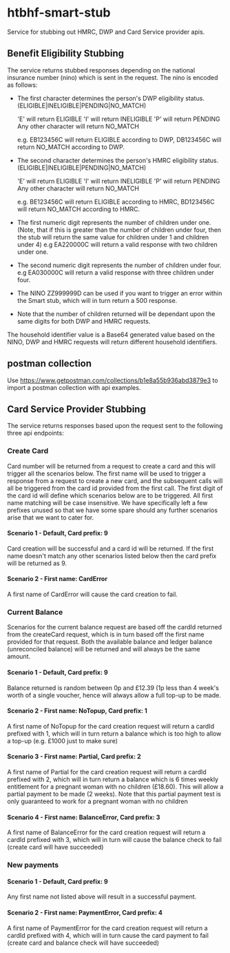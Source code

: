 # htbhf-smart-stub
Service for stubbing out HMRC, DWP and Card Service provider apis.

## Benefit Eligibility Stubbing
The service returns stubbed responses depending on the national insurance number (nino) which is sent in the request.
The nino is encoded as follows:

* The first character determines the person's DWP eligibility status. (ELIGIBLE|INELIGIBLE|PENDING|NO_MATCH)

  'E' will return ELIGIBLE
  'I' will return INELIGIBLE
  'P' will return PENDING
  Any other character will return NO_MATCH

  e.g. EB123456C will return ELIGIBLE according to DWP, 
       DB123456C will return NO_MATCH according to DWP.
       
* The second character determines the person's HMRC eligibility status. (ELIGIBLE|INELIGIBLE|PENDING|NO_MATCH)

  'E' will return ELIGIBLE
  'I' will return INELIGIBLE
  'P' will return PENDING
  Any other character will return NO_MATCH

  e.g. BE123456C will return ELIGIBLE according to HMRC, 
       BD123456C will return NO_MATCH according to HMRC.
    
* The first numeric digit represents the number of children under one. (Note, that if this is greater than the number of children under four, 
then the stub will return the same value for children under 1 and children under 4)
  e.g EA220000C will return a valid response with two children under one.
  
* The second numeric digit represents the number of children under four.
  e.g EA030000C will return a valid response with three children under four.
  
* The NINO ZZ999999D can be used if you want to trigger an error within the Smart stub, which will in turn return a 500 response.

* Note that the number of children returned will be dependant upon the same digits for both DWP and HMRC requests.

The household identifier value is a Base64 generated value based on the NINO, DWP and HMRC requests will return different household identifiers.

## postman collection
Use https://www.getpostman.com/collections/b1e8a55b936abd3879e3 to import a postman collection with api examples.

## Card Service Provider Stubbing

The service returns responses based upon the request sent to the following three api endpoints:

### Create Card

Card number will be returned from a request to create a card and this will trigger all the scenarios below.
The first name will be used to trigger a response from a request to create a new card, and the subsequent
calls will all be triggered from the card id provided from the first call. The first digit of the card id
will define which scenarios below are to be triggered. All first name matching will be case insensitive.
We have specifically left a few prefixes unused so that we have some spare should any further scenarios
arise that we want to cater for.

#### Scenario 1 - Default, Card prefix: 9
Card creation will be successful and a card id will be returned. If the first name doesn't match any other scenarios listed
below then the card prefix will be returned as 9.

#### Scenario 2 - First name: CardError
A first name of CardError will cause the card creation to fail.

### Current Balance

Scenarios for the current balance request are based off the cardId returned from the createCard request,
which is in turn based off the first name provided for that request. Both the available balance and ledger balance
(unreconciled balance) will be returned and will always be the same amount.

#### Scenario 1 - Default, Card prefix: 9

Balance returned is random between 0p and £12.39 (1p less than 4 week's worth of a single voucher,
hence will always allow a full top-up to be made.

#### Scenario 2 - First name: NoTopup, Card prefix: 1

A first name of NoTopup for the card creation request will return a cardId prefixed with 1, which will
in turn return a balance which is too high to allow a top-up (e.g. £1000 just to make sure)

#### Scenario 3 - First name: Partial, Card prefix: 2

A first name of Partial for the card creation request will return a cardId prefixed with 2, which will
in turn return a balance which is 6 times weekly entitlement for a pregnant woman with no children (£18.60).
This will allow a partial payment to be made (2 weeks). Note that this partial payment test is only guaranteed
to work for a pregnant woman with no children

#### Scenario 4 - First name: BalanceError, Card prefix: 3

A first name of BalanceError for the card creation request will return a cardId prefixed with 3, which will
in turn will cause the balance check to fail (create card will have succeeded)

### New payments

#### Scenario 1 - Default, Card prefix: 9

Any first name not listed above will result in a successful payment.

#### Scenario 2 - First name: PaymentError, Card prefix: 4

A first name of PaymentError for the card creation request will return a cardId prefixed with 4, which will
in turn cause the card payment to fail (create card and balance check will have succeeded)
